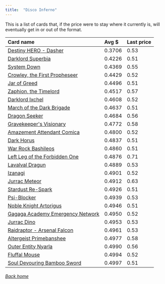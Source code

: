 ```yaml
---
title:  "Disco Inferno"
---
```


This is a list of cards that, if the price were to stay where it currently is, will eventually get in or out of the format.

| Card name | Avg $ | Last price |
| :-- | :-- | :-- |
[Destiny HERO - Dasher](https://db.ygoprodeck.com/card/?search=Destiny%20HERO%20-%20Dasher) | 0.3706 | 0.53 |
[Darklord Superbia](https://db.ygoprodeck.com/card/?search=Darklord%20Superbia) | 0.4226 | 0.51 |
[System Down](https://db.ygoprodeck.com/card/?search=System%20Down) | 0.4369 | 0.55 |
[Crowley, the First Propheseer](https://db.ygoprodeck.com/card/?search=Crowley,%20the%20First%20Propheseer) | 0.4429 | 0.52 |
[Jar of Greed](https://db.ygoprodeck.com/card/?search=Jar%20of%20Greed) | 0.4496 | 0.51 |
[Zaphion, the Timelord](https://db.ygoprodeck.com/card/?search=Zaphion,%20the%20Timelord) | 0.4517 | 0.57 |
[Darklord Ixchel](https://db.ygoprodeck.com/card/?search=Darklord%20Ixchel) | 0.4608 | 0.52 |
[March of the Dark Brigade](https://db.ygoprodeck.com/card/?search=March%20of%20the%20Dark%20Brigade) | 0.4637 | 0.51 |
[Dragon Seeker](https://db.ygoprodeck.com/card/?search=Dragon%20Seeker) | 0.4684 | 0.56 |
[Gravekeeper's Visionary](https://db.ygoprodeck.com/card/?search=Gravekeeper's%20Visionary) | 0.4772 | 0.58 |
[Amazement Attendant Comica](https://db.ygoprodeck.com/card/?search=Amazement%20Attendant%20Comica) | 0.4800 | 0.52 |
[Dark Horus](https://db.ygoprodeck.com/card/?search=Dark%20Horus) | 0.4837 | 0.51 |
[War Rock Bashileos](https://db.ygoprodeck.com/card/?search=War%20Rock%20Bashileos) | 0.4860 | 0.51 |
[Left Leg of the Forbidden One](https://db.ygoprodeck.com/card/?search=Left%20Leg%20of%20the%20Forbidden%20One) | 0.4876 | 0.71 |
[Lavalval Dragun](https://db.ygoprodeck.com/card/?search=Lavalval%20Dragun) | 0.4889 | 0.53 |
[Izanagi](https://db.ygoprodeck.com/card/?search=Izanagi) | 0.4901 | 0.52 |
[Jurrac Meteor](https://db.ygoprodeck.com/card/?search=Jurrac%20Meteor) | 0.4912 | 0.63 |
[Stardust Re-Spark](https://db.ygoprodeck.com/card/?search=Stardust%20Re-Spark) | 0.4926 | 0.51 |
[Psi-Blocker](https://db.ygoprodeck.com/card/?search=Psi-Blocker) | 0.4939 | 0.53 |
[Noble Knight Artorigus](https://db.ygoprodeck.com/card/?search=Noble%20Knight%20Artorigus) | 0.4946 | 0.51 |
[Gagaga Academy Emergency Network](https://db.ygoprodeck.com/card/?search=Gagaga%20Academy%20Emergency%20Network) | 0.4950 | 0.52 |
[Jurrac Dino](https://db.ygoprodeck.com/card/?search=Jurrac%20Dino) | 0.4953 | 0.53 |
[Raidraptor - Arsenal Falcon](https://db.ygoprodeck.com/card/?search=Raidraptor%20-%20Arsenal%20Falcon) | 0.4961 | 0.53 |
[Altergeist Primebanshee](https://db.ygoprodeck.com/card/?search=Altergeist%20Primebanshee) | 0.4977 | 0.58 |
[Outer Entity Nyarla](https://db.ygoprodeck.com/card/?search=Outer%20Entity%20Nyarla) | 0.4990 | 0.56 |
[Fluffal Mouse](https://db.ygoprodeck.com/card/?search=Fluffal%20Mouse) | 0.4994 | 0.52 |
[Soul Devouring Bamboo Sword](https://db.ygoprodeck.com/card/?search=Soul%20Devouring%20Bamboo%20Sword) | 0.4997 | 0.51 |

###### [Back home](index)